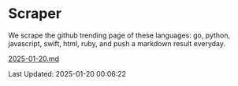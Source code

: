 # Scraper

We scrape the github trending page of these languages: go, python, javascript, swift, html, ruby, and push a markdown result everyday.

[2025-01-20.md](https://github.com/henson/Scraper/blob/master/2025-01-20.md)

Last Updated: 2025-01-20 00:06:22
